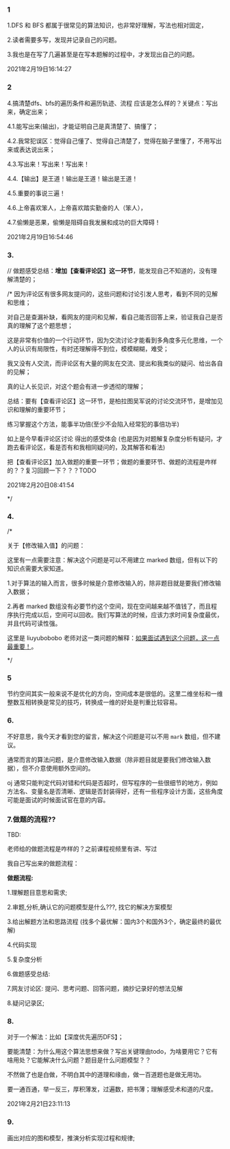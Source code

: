 ### 1

1.DFS 和 BFS 都属于很常见的算法知识，也非常好理解，写法也相对固定，

2.读者需要多写，发现并记录自己的问题。

3.我也是在写了几遍甚至是在写本题解的过程中，才发现出自己的问题。



2021年2月19日16:14:27











### 2

  4.搞清楚dfs、bfs的遍历条件和遍历轨迹、流程 应该是怎么样的？关键点：写出来，确定出来；

   4.1.能写出来(输出)，才能证明自己是真清楚了、搞懂了；

   4.2.我常犯误区：觉得自己懂了、觉得自己清楚了，觉得在脑子里懂了，不用写出来或表达说出来；

   4.3.写出来！写出来！写出来！

   4.4.【输出】是王道！输出是王道！输出是王道！

   4.5.重要的事说三遍！

   4.6.上帝喜欢笨人，上帝喜欢踏实勤奋的人（笨人），

   4.7.偷懒是恶果，偷懒是阻碍自我发展和成功的巨大障碍！



2021年2月19日16:54:46





### 3.

// 做题感受总结：**增加【查看评论区】这一环节**，能发现自己不知道的，没有理解清楚的；

/* 因为评论区有很多网友提问的，这些问题和讨论引发人思考，看到不同的见解和思维；

对自己是查漏补缺，看网友的提问和见解，看自己能否回答上来，验证我自己是否真的理解了这个题思想；

这是非常有价值的一个行动环节，因为交流讨论才能看到多角度多元化思维，一个人的认识有局限性，有时还理解得不到位，模模糊糊，难受；

我又没有人交流，而评论区有大量的网友在交流、提出和我类似的疑问、给出各自的见解；

真的让人长见识，对这个题会有进一步透彻的理解；

总结：要有【查看评论区】这一环节，是柏拉图吴军说的讨论交流环节，是增加见识和理解的重要环节；

练习掌握这个方法，能事半功倍(至少不会陷入经常犯的事倍功半)



如上是今早看评论区讨论 得出的感受体会 (也是因为对题解复杂度分析有疑问，才跑去看评论区，看是否有和我相同疑问的，及其解答和看法)



把【查看评论区】加入做题的重要一环节；做题的重要环节、做题的流程是咋样的？？复习回顾一下？？？TODO



2021年2月20日08:41:54

*/





### 4.

/* 

关于【修改输入值】的问题：

这里有一点需要注意：解决这个问题是可以不用建立 marked 数组，但有以下的知识点需要大家知道。



1.对于算法的输入而言，很多时候是介意修改输入的，除非题目就是要我们修改输入数据；

2.再者 marked 数组没有必要节约这个空间，现在空间越来越不值钱了，而且程序执行完成以后，空间可以回收。我们写算法的时候，应该力求时间复杂度最优，并且代码可读性强。

这里是 liuyubobobo 老师对这一类问题的解释：[如果面试遇到这个问题，这一点最重要！](https://leetcode-cn.com/problems/running-sum-of-1d-array/solution/ru-guo-mian-shi-yu-dao-zhe-ge-wen-ti-zhe-yi-dian-z/)。



*/





### 5

节约空间其实一般来说不是优化的方向，空间成本是很低的。这里二维坐标和一维整数互相转换是常见的技巧，转换成一维的好处是判重比较容易。





### 6.

不好意思，我今天才看到您的留言，解决这个问题是可以不用 `mark` 数组，但不建议。

通常而言的算法问题，是介意修改输入数据（除非题目就是要我们修改输入数据），但不介意使用额外空间的。

oj 通常只能判定代码对错和代码是否超时，但写程序的一些很细节的地方，例如方法名、变量名是否清晰、逻辑是否封装得好，还有一些程序设计方面，这些角度可能是面试的时候面试官在意的内容。





### 7.做题的流程??

TBD:

老师给的做题流程是咋样的？之前课程视频里有讲、写过







我自己写出来的做题流程：

**做题流程:**



1.理解题目意思和需求;



2.审题,分析,确认它的问题模型是什么???, 找它的解决方案模型



3.给出解题方法和思路流程 (找多个最优解：国内3个和国外3个，确定最终的最优解)



4.代码实现



5.复杂度分析



6.做题感受总结:



7.网友讨论区: 提问、思考问题、回答问题，摘抄记录好的想法见解



8.疑问记录区;







### 8.

 对于一个解法：比如【深度优先遍历DFS】；

要能清楚：为什么用这个算法思想来做？写出关键理由todo，为啥要用它？它有啥用处？它能解决什么问题？题目是什么问题模型？？



不然做了也是白做，不明白其中的道理和缘由，做一百道题也是做无用功。

要一通百通，举一反三，厚积薄发，过遍数，把书薄；理解感受术和道的尺度。



2021年2月21日23:11:13







### 9.

画出对应的图和模型，推演分析实现过程和规律;
